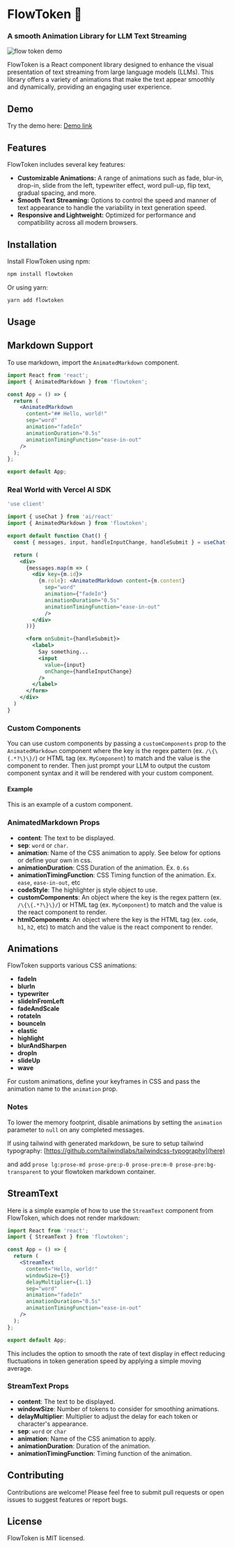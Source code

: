 
# FlowToken 🌊
### A smooth Animation Library for LLM Text Streaming

![flow token demo](https://nextjs-omega-five-46.vercel.app/demo.gif)

FlowToken is a React component library designed to enhance the visual presentation of text streaming from large language models (LLMs). This library offers a variety of animations that make the text appear smoothly and dynamically, providing an engaging user experience.

## Demo

Try the demo here: [Demo link](https://nextjs-omega-five-46.vercel.app/)

## Features

FlowToken includes several key features:

- **Customizable Animations:** A range of animations such as fade, blur-in, drop-in, slide from the left, typewriter effect, word pull-up, flip text, gradual spacing, and more.
- **Smooth Text Streaming:** Options to control the speed and manner of text appearance to handle the variability in text generation speed.
- **Responsive and Lightweight:** Optimized for performance and compatibility across all modern browsers.

## Installation

Install FlowToken using npm:

```bash
npm install flowtoken
```

Or using yarn:

```bash
yarn add flowtoken
```

## Usage

## Markdown Support

To use markdown, import the `AnimatedMarkdown` component.

```jsx
import React from 'react';
import { AnimatedMarkdown } from 'flowtoken';

const App = () => {
  return (
    <AnimatedMarkdown
      content="## Hello, world!"
      sep="word"
      animation="fadeIn"
      animationDuration="0.5s"
      animationTimingFunction="ease-in-out"
    />
  );
};

export default App;
```

### Real World with Vercel AI SDK

```jsx
'use client'

import { useChat } from 'ai/react'
import { AnimatedMarkdown } from 'flowtoken';

export default function Chat() {
  const { messages, input, handleInputChange, handleSubmit } = useChat()

  return (
    <div>
      {messages.map(m => (
        <div key={m.id}>
          {m.role}: <AnimatedMarkdown content={m.content}
            sep="word"
            animation={"fadeIn"}
            animationDuration="0.5s"
            animationTimingFunction="ease-in-out"
            />
        </div>
      ))}

      <form onSubmit={handleSubmit}>
        <label>
          Say something...
          <input
            value={input}
            onChange={handleInputChange}
          />
        </label>
      </form>
    </div>
  )
}
```

### Custom Components

You can use custom components by passing a `customComponents` prop to the `AnimatedMarkdown` component where the key is the regex pattern (ex. `/\{\{.*?\}\}/`) or HTML tag (ex. `MyComponent`) to match and the value is the component to render. Then just prompt your LLM to output the custom component syntax and it will be rendered with your custom component.

#### Example

This is an example of a custom component. <ArticlePreview triggerText="Github" title="FlowToken" description="This is an example of a custom component." link="https://github.com/data-maki/flowtoken" />


### AnimatedMarkdown Props

- **content**: The text to be displayed.
- **sep**: `word` or `char`.
- **animation**: Name of the CSS animation to apply. See below for options or define your own in css.
- **animationDuration**: CSS Duration of the animation. Ex. `0.6s`
- **animationTimingFunction**: CSS Timing function of the animation. Ex. `ease`, `ease-in-out`, etc
- **codeStyle**: The highlighter js style object to use.
- **customComponents**: An object where the key is the regex pattern (ex. `/\{\{.*?\}\}/`) or HTML tag (ex. `MyComponent`) to match and the value is the react component to render.
- **htmlComponents**: An object where the key is the HTML tag (ex. `code`, `h1`, `h2`, etc) to match and the value is the react component to render.

## Animations

FlowToken supports various CSS animations:
- **fadeIn**
- **blurIn**
- **typewriter**
- **slideInFromLeft**
- **fadeAndScale**
- **rotateIn**
- **bounceIn**
- **elastic**
- **highlight**
- **blurAndSharpen**
- **dropIn**
- **slideUp**
- **wave**

For custom animations, define your keyframes in CSS and pass the animation name to the `animation` prop.

### Notes

To lower the memory footprint, disable animations by setting the `animation` parameter to `null` on any completed messages.

If using tailwind with generated markdown, be sure to setup tailwind typography: [https://github.com/tailwindlabs/tailwindcss-typography](here)

and add `prose lg:prose-md prose-pre:p-0 prose-pre:m-0 prose-pre:bg-transparent` to your flowtoken markdown container.

## StreamText

Here is a simple example of how to use the `StreamText` component from FlowToken, which does not render markdown:

```jsx
import React from 'react';
import { StreamText } from 'flowtoken';

const App = () => {
  return (
    <StreamText
      content="Hello, world!"
      windowSize={5}
      delayMultiplier={1.1}
      sep="word"
      animation="fadeIn"
      animationDuration="0.5s"
      animationTimingFunction="ease-in-out"
    />
  );
};

export default App;
```

This includes the option to smooth the rate of text display in effect reducing fluctuations in token generation speed by applying a simple moving average.

### StreamText Props

- **content**: The text to be displayed.
- **windowSize**: Number of tokens to consider for smoothing animations.
- **delayMultiplier**: Multiplier to adjust the delay for each token or character's appearance.
- **sep**: `word` or `char`
- **animation**: Name of the CSS animation to apply.
- **animationDuration**: Duration of the animation.
- **animationTimingFunction**: Timing function of the animation.

## Contributing

Contributions are welcome! Please feel free to submit pull requests or open issues to suggest features or report bugs.

## License

FlowToken is MIT licensed.

